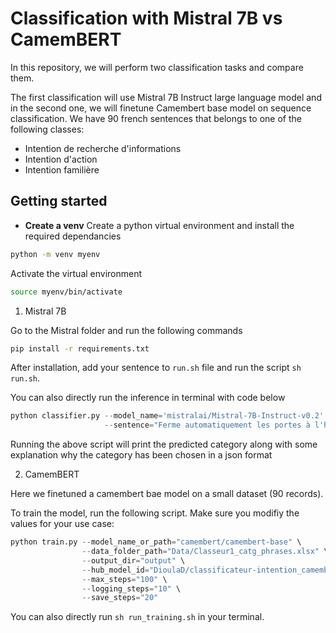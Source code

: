 # Classification with Mistral 7B vs CamemBERT

In this repository, we will perform two classification tasks and compare them.

The first classification will use Mistral 7B Instruct large language model and in the second one, we will finetune Camembert base model on sequence classification. We have 90 french sentences that belongs to one of the following classes:
- Intention de recherche d'informations
- Intention d'action
- Intention familière

## Getting started

- **Create a venv**
Create a python virtual environment and install the required dependancies

```bash
python -m venv myenv
```
Activate the virtual environment

```bash
source myenv/bin/activate
```

1. Mistral 7B

Go to the Mistral folder and run the following commands

```bash
pip install -r requirements.txt
```

After installation, add your sentence to `run.sh` file and run the script `sh run.sh`.

You can also directly run the inference in terminal with code below

```python
python classifier.py --model_name='mistralai/Mistral-7B-Instruct-v0.2' \
                     --sentence="Ferme automatiquement les portes à l'heure prévue."
```

Running the above script will print the predicted category along with some explanation why the category has been chosen in a json format

2. CamemBERT

Here we finetuned a camembert bae model on a small dataset (90 records). 

To train the model, run the following script. Make sure you modifiy the values for your use case:

```python
python train.py --model_name_or_path="camembert/camembert-base" \
                --data_folder_path="Data/Classeur1_catg_phrases.xlsx" \
                --output_dir="output" \
                --hub_model_id="DioulaD/classificateur-intention_camembert" \
                --max_steps="100" \
                --logging_steps="10" \
                --save_steps="20"
```

You can also directly run `sh run_training.sh` in your terminal.